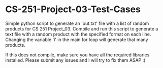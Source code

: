 # CS-251-Project-03-Test-Cases
Simple python script to generate an 'out.txt' file with a list of random products for CS 251 Project_03. Compile and run this script to generate a text file with a random product with the specified format on each line. Changing the variable 'i' in the main for loop will generate that many products. 

If this does not compile, make sure you have all the required libraries installed. Please submit any issues and I will try to fix them ASAP :)
